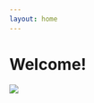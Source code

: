 ```yaml
---
layout: home
---
```


# Welcome!

<img src="res/oze_32.jpg" srcset="res/oze_18.jpg 320w,
     res/oze_20.jpg 355w,
     res/oze_30.jpg 533w,
     res/oze_32.jpg 568w"/>
